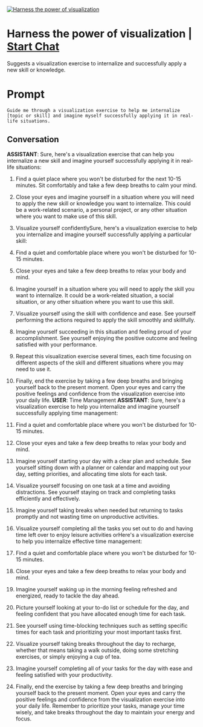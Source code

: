 
[![Harness the power of visualization](https://flow-prompt-covers.s3.us-west-1.amazonaws.com/icon/abstract/abs_1.png)](https://gptcall.net/chat.html?data=%7B%22contact%22%3A%7B%22id%22%3A%22P79KsgEUTU9PfCwm0WMqT%22%2C%22flow%22%3Atrue%7D%7D)
# Harness the power of visualization | [Start Chat](https://gptcall.net/chat.html?data=%7B%22contact%22%3A%7B%22id%22%3A%22P79KsgEUTU9PfCwm0WMqT%22%2C%22flow%22%3Atrue%7D%7D)
 Suggests a visualization exercise to internalize and successfully apply a new skill or knowledge. 

# Prompt

```
Guide me through a visualization exercise to help me internalize [topic or skill] and imagine myself successfully applying it in real-life situations.
```

## Conversation

**ASSISTANT**: Sure, here's a visualization exercise that can help you internalize a new skill and imagine yourself successfully applying it in real-life situations:



1. Find a quiet place where you won't be disturbed for the next 10-15 minutes. Sit comfortably and take a few deep breaths to calm your mind.



2. Close your eyes and imagine yourself in a situation where you will need to apply the new skill or knowledge you want to internalize. This could be a work-related scenario, a personal project, or any other situation where you want to make use of this skill.



3. Visualize yourself confidentlySure, here's a visualization exercise to help you internalize and imagine yourself successfully applying a particular skill:



1. Find a quiet and comfortable place where you won't be disturbed for 10-15 minutes.



2. Close your eyes and take a few deep breaths to relax your body and mind.



3. Imagine yourself in a situation where you will need to apply the skill you want to internalize. It could be a work-related situation, a social situation, or any other situation where you want to use this skill.



4. Visualize yourself using the skill with confidence and ease. See yourself performing the actions required to apply the skill smoothly and skillfully.



5. Imagine yourself succeeding in this situation and feeling proud of your accomplishment. See yourself enjoying the positive outcome and feeling satisfied with your performance.



6. Repeat this visualization exercise several times, each time focusing on different aspects of the skill and different situations where you may need to use it.



7. Finally, end the exercise by taking a few deep breaths and bringing yourself back to the present moment. Open your eyes and carry the positive feelings and confidence from the visualization exercise into your daily life.
**USER**:  Time Management
**ASSISTANT**: Sure, here's a visualization exercise to help you internalize and imagine yourself successfully applying time management:



1. Find a quiet and comfortable place where you won't be disturbed for 10-15 minutes.



2. Close your eyes and take a few deep breaths to relax your body and mind.



3. Imagine yourself starting your day with a clear plan and schedule. See yourself sitting down with a planner or calendar and mapping out your day, setting priorities, and allocating time slots for each task.



4. Visualize yourself focusing on one task at a time and avoiding distractions. See yourself staying on track and completing tasks efficiently and effectively.



5. Imagine yourself taking breaks when needed but returning to tasks promptly and not wasting time on unproductive activities.



6. Visualize yourself completing all the tasks you set out to do and having time left over to enjoy leisure activities orHere's a visualization exercise to help you internalize effective time management:



1. Find a quiet and comfortable place where you won't be disturbed for 10-15 minutes.



2. Close your eyes and take a few deep breaths to relax your body and mind.



3. Imagine yourself waking up in the morning feeling refreshed and energized, ready to tackle the day ahead.



4. Picture yourself looking at your to-do list or schedule for the day, and feeling confident that you have allocated enough time for each task.



5. See yourself using time-blocking techniques such as setting specific times for each task and prioritizing your most important tasks first.



6. Visualize yourself taking breaks throughout the day to recharge, whether that means taking a walk outside, doing some stretching exercises, or simply enjoying a cup of tea.



7. Imagine yourself completing all of your tasks for the day with ease and feeling satisfied with your productivity.



8. Finally, end the exercise by taking a few deep breaths and bringing yourself back to the present moment. Open your eyes and carry the positive feelings and confidence from the visualization exercise into your daily life. Remember to prioritize your tasks, manage your time wisely, and take breaks throughout the day to maintain your energy and focus.


